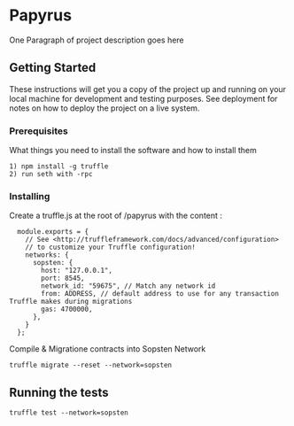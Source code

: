 # Papyrus

One Paragraph of project description goes here

## Getting Started

These instructions will get you a copy of the project up and running on your local machine for development and testing purposes. See deployment for notes on how to deploy the project on a live system.

### Prerequisites

What things you need to install the software and how to install them

```
1) npm install -g truffle
2) run seth with -rpc

```

### Installing

Create a truffle.js at the root of /papyrus with the content :

```
  module.exports = {
    // See <http://truffleframework.com/docs/advanced/configuration>
    // to customize your Truffle configuration!
    networks: {
      sopsten: {
        host: "127.0.0.1",
        port: 8545,
        network_id: "59675", // Match any network id
        from: ADDRESS, // default address to use for any transaction Truffle makes during migrations
        gas: 4700000,
      },
    }
  };

```

Compile & Migratione contracts into Sopsten Network

```
truffle migrate --reset --network=sopsten
```


## Running the tests

```
truffle test --network=sopsten
```
